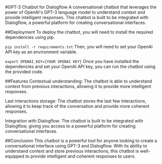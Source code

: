#GPT-3 Chatbot for Dialogflow
A conversational chatbot that leverages the power of OpenAI's GPT-3 language model to understand context and provide intelligent responses. This chatbot is built to be integrated with Dialogflow, a powerful platform for creating conversational interfaces.

##Deployment
To deploy the chatbot, you will need to install the required dependencies using pip.

`pip install -r requirements.txt`
Then, you will need to set your OpenAI API key as an environment variable.


`export OPENAI_KEY={YOUR OPENAI KEY}`
Once you have installed the dependencies and set your OpenAI API key, you can run the chatbot using the provided code.

##Features
Contextual understanding: The chatbot is able to understand context from previous interactions, allowing it to provide more intelligent responses.

Last interactions storage: The chatbot stores the last few interactions, allowing it to keep track of the conversation and provide more coherent responses.

Integration with Dialogflow: The chatbot is built to be integrated with Dialogflow, giving you access to a powerful platform for creating conversational interfaces.

##Conclusion
This chatbot is a powerful tool for anyone looking to create a conversational interface using GPT-3 and Dialogflow. With its ability to understand context and store previous interactions, this chatbot is well-equipped to provide intelligent and coherent responses to users.
